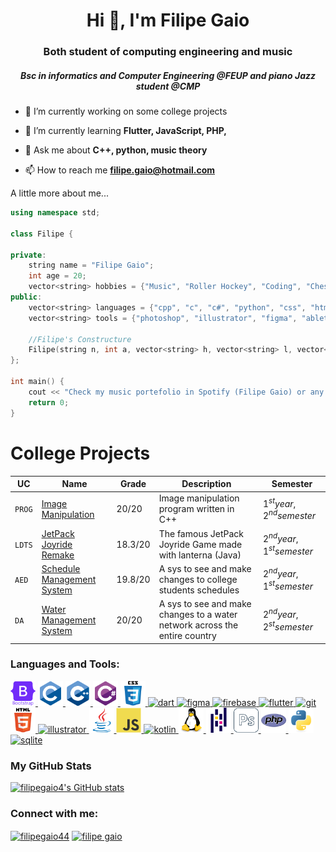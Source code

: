 <h1 align="center">Hi 👋, I'm Filipe Gaio</h1>
<h3 align="center">Both student of computing engineering and music</h3>
<h5 align = "center"> Bsc in informatics and Computer Engineering @FEUP and piano Jazz student @CMP</h5>

- 🔭 I’m currently working on some college projects

- 🌱 I’m currently learning **Flutter, JavaScript, PHP,**

- 💬 Ask me about **C++, python, music theory**

- 📫 How to reach me **filipe.gaio@hotmail.com**

A little more about me...  

```cpp
using namespace std;

class Filipe {

private:
    string name = "Filipe Gaio";
    int age = 20;
    vector<string> hobbies = {"Music", "Roller Hockey", "Coding", "Chess", "Explore"};
public:
    vector<string> languages = {"cpp", "c", "c#", "python", "css", "html", "php", "sqlite", "java", "flutter"}
    vector<string> tools = {"photoshop", "illustrator", "figma", "ableton", "sony vegas", "various IDE"}

    //Filipe's Constructure
    Filipe(string n, int a, vector<string> h, vector<string> l, vector<sring> t) : name(n), age(a), hobbies(h), languages(l), tools(t) {}
};

int main() {
    cout << "Check my music portefolio in Spotify (Filipe Gaio) or any other streaming platform" << endl;
    return 0;
}
```

<h1>College Projects</h1>

| UC | Name | Grade | Description | Semester |
| --- | --- | --- | --- | --- |
| `PROG` | <a href = "https://github.com/HenriqueSFernandes/Image-Manipulation-Prog"> Image Manipulation</a> | $20/20$ | Image manipulation program written in C++ | $1^{st} year, 2^{nd} semester$ |
| `LDTS` | <a href = "https://github.com/FilipeGaio4/LDTS-JetPackJoyride.git"> JetPack Joyride Remake</a> | $18.3/20$ | The famous JetPack Joyride Game made with lanterna (Java) | $2^{nd} year, 1^{st} semester$ |
| `AED` | <a href = "https://github.com/FilipeGaio4/AED_PROJ_ScheduleMangmentSys.git"> Schedule Management System</a> | $19.8/20$ | A sys to see and make changes to college students schedules | $2^{nd} year, 1^{st} semester$ |
| `DA` | <a href = "hhttps://github.com/FilipeGaio4/1DA_PROJ_WaterMangmentSys.git"> Water Management System</a> | $20/20$ | A sys to see and make changes to a water network across the entire country | $2^{nd} year, 2^{st} semester$ |

<h3 align="left">Languages and Tools:</h3>
<p align="left"> <a href="https://getbootstrap.com" target="_blank" rel="noreferrer"> <img src="https://raw.githubusercontent.com/devicons/devicon/master/icons/bootstrap/bootstrap-plain-wordmark.svg" alt="bootstrap" width="40" height="40"/> </a> <a href="https://www.cprogramming.com/" target="_blank" rel="noreferrer"> <img src="https://raw.githubusercontent.com/devicons/devicon/master/icons/c/c-original.svg" alt="c" width="40" height="40"/> </a> <a href="https://www.w3schools.com/cpp/" target="_blank" rel="noreferrer"> <img src="https://raw.githubusercontent.com/devicons/devicon/master/icons/cplusplus/cplusplus-original.svg" alt="cplusplus" width="40" height="40"/> </a> <a href="https://www.w3schools.com/cs/" target="_blank" rel="noreferrer"> <img src="https://raw.githubusercontent.com/devicons/devicon/master/icons/csharp/csharp-original.svg" alt="csharp" width="40" height="40"/> </a> <a href="https://www.w3schools.com/css/" target="_blank" rel="noreferrer"> <img src="https://raw.githubusercontent.com/devicons/devicon/master/icons/css3/css3-original-wordmark.svg" alt="css3" width="40" height="40"/> </a> <a href="https://dart.dev" target="_blank" rel="noreferrer"> <img src="https://www.vectorlogo.zone/logos/dartlang/dartlang-icon.svg" alt="dart" width="40" height="40"/> </a> <a href="https://www.figma.com/" target="_blank" rel="noreferrer"> <img src="https://www.vectorlogo.zone/logos/figma/figma-icon.svg" alt="figma" width="40" height="40"/> </a> <a href="https://firebase.google.com/" target="_blank" rel="noreferrer"> <img src="https://www.vectorlogo.zone/logos/firebase/firebase-icon.svg" alt="firebase" width="40" height="40"/> </a> <a href="https://flutter.dev" target="_blank" rel="noreferrer"> <img src="https://www.vectorlogo.zone/logos/flutterio/flutterio-icon.svg" alt="flutter" width="40" height="40"/> </a> <a href="https://git-scm.com/" target="_blank" rel="noreferrer"> <img src="https://www.vectorlogo.zone/logos/git-scm/git-scm-icon.svg" alt="git" width="40" height="40"/> </a> <a href="https://www.w3.org/html/" target="_blank" rel="noreferrer"> <img src="https://raw.githubusercontent.com/devicons/devicon/master/icons/html5/html5-original-wordmark.svg" alt="html5" width="40" height="40"/> </a> <a href="https://www.adobe.com/in/products/illustrator.html" target="_blank" rel="noreferrer"> <img src="https://www.vectorlogo.zone/logos/adobe_illustrator/adobe_illustrator-icon.svg" alt="illustrator" width="40" height="40"/> </a> <a href="https://www.java.com" target="_blank" rel="noreferrer"> <img src="https://raw.githubusercontent.com/devicons/devicon/master/icons/java/java-original.svg" alt="java" width="40" height="40"/> </a> <a href="https://developer.mozilla.org/en-US/docs/Web/JavaScript" target="_blank" rel="noreferrer"> <img src="https://raw.githubusercontent.com/devicons/devicon/master/icons/javascript/javascript-original.svg" alt="javascript" width="40" height="40"/> </a> <a href="https://kotlinlang.org" target="_blank" rel="noreferrer"> <img src="https://www.vectorlogo.zone/logos/kotlinlang/kotlinlang-icon.svg" alt="kotlin" width="40" height="40"/> </a> <a href="https://www.linux.org/" target="_blank" rel="noreferrer"> <img src="https://raw.githubusercontent.com/devicons/devicon/master/icons/linux/linux-original.svg" alt="linux" width="40" height="40"/> </a> <a href="https://pandas.pydata.org/" target="_blank" rel="noreferrer"> <img src="https://raw.githubusercontent.com/devicons/devicon/2ae2a900d2f041da66e950e4d48052658d850630/icons/pandas/pandas-original.svg" alt="pandas" width="40" height="40"/> </a> <a href="https://www.photoshop.com/en" target="_blank" rel="noreferrer"> <img src="https://raw.githubusercontent.com/devicons/devicon/master/icons/photoshop/photoshop-line.svg" alt="photoshop" width="40" height="40"/> </a> <a href="https://www.php.net" target="_blank" rel="noreferrer"> <img src="https://raw.githubusercontent.com/devicons/devicon/master/icons/php/php-original.svg" alt="php" width="40" height="40"/> </a> <a href="https://www.python.org" target="_blank" rel="noreferrer"> <img src="https://raw.githubusercontent.com/devicons/devicon/master/icons/python/python-original.svg" alt="python" width="40" height="40"/> </a> <a href="https://www.sqlite.org/" target="_blank" rel="noreferrer"> <img src="https://www.vectorlogo.zone/logos/sqlite/sqlite-icon.svg" alt="sqlite" width="40" height="40"/> </a> </p>

<h3>My GitHub Stats</h3>

<a href="http://www.github.com/filipegaio4"><img src="https://github-readme-stats.vercel.app/api?username=filipegaio4&show_icons=true&hide=&count_private=true&title_color=0891b2&text_color=ffffff&icon_color=0891b2&bg_color=1c1917&hide_border=true&show_icons=true" alt="filipegaio4's GitHub stats" /></a>

<!-- <p align="left"> <a href="https://github.com/ryo-ma/github-profile-trophy"><img src="https://github-profile-trophy.vercel.app/?username=filipegaio4" alt="filipegaio4" /></a> </p> -->
<h3 align="left">Connect with me:</h3>
<p align="left">
<a href="https://instagram.com/filipegaio44" target="blank"><img align="center" src="https://raw.githubusercontent.com/rahuldkjain/github-profile-readme-generator/master/src/images/icons/Social/instagram.svg" alt="filipegaio44" height="30" width="40" /></a>
<a href="https://www.youtube.com/playlist?list=PLKPc84TIPcZNYdF5OpaPr-CgStc2GfRBB" target="blank"><img align="center" src="https://raw.githubusercontent.com/rahuldkjain/github-profile-readme-generator/master/src/images/icons/Social/youtube.svg" alt="filipe gaio" height="30" width="40" /></a>
</p>

